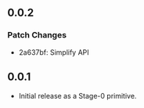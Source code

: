 ## 0.0.2

### Patch Changes

- 2a637bf: Simplify API

## 0.0.1

- Initial release as a Stage-0 primitive.
